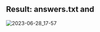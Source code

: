 ## Result: answers.txt and
![2023-06-28_17-57](https://github.com/demurre/CS50/assets/117121382/41153f0e-20d8-4c54-aa3b-013c59d3b0df)
